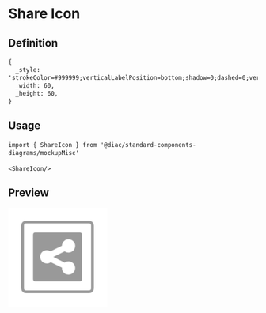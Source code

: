 # Share Icon

## Definition

```
{
  _style: 'strokeColor=#999999;verticalLabelPosition=bottom;shadow=0;dashed=0;verticalAlign=top;strokeWidth=2;html=1;shape=mxgraph.mockup.misc.shareIcon;',
  _width: 60,
  _height: 60,
}
```

## Usage

```
import { ShareIcon } from '@diac/standard-components-diagrams/mockupMisc'

<ShareIcon/>
```

## Preview

<img src="./share-icon.png" width="200"/>
